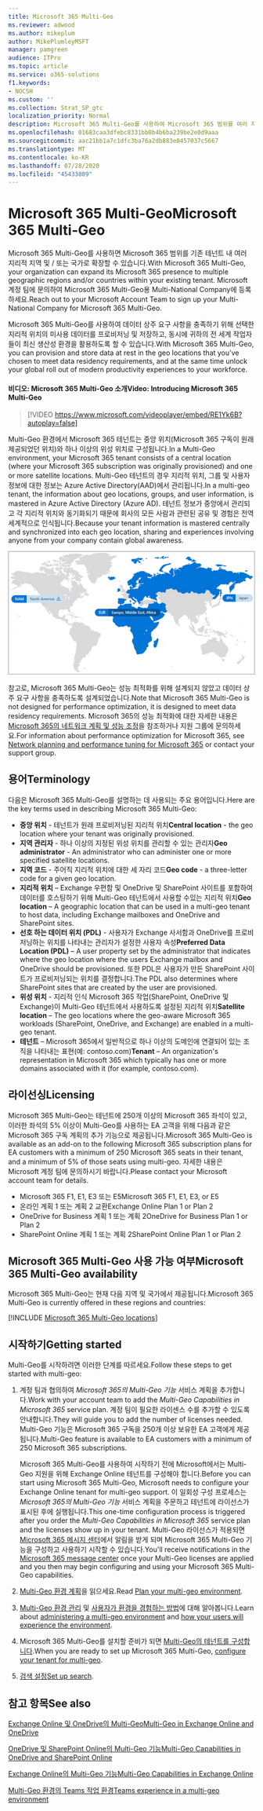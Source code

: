 ```yaml
---
title: Microsoft 365 Multi-Geo
ms.reviewer: adwood
ms.author: mikeplum
author: MikePlumleyMSFT
manager: pamgreen
audience: ITPro
ms.topic: article
ms.service: o365-solutions
f1.keywords:
- NOCSH
ms.custom: ''
ms.collection: Strat_SP_gtc
localization_priority: Normal
description: Microsoft 365 Multi-Geo를 사용하여 Microsoft 365 범위를 여러 지리적 지역으로 확장합니다.
ms.openlocfilehash: 01683caa3dfebc8331bb0b4b6ba239be2e0d9aaa
ms.sourcegitcommit: aac21bb1a7c1dfc3ba76a2db883e0457037c5667
ms.translationtype: MT
ms.contentlocale: ko-KR
ms.lasthandoff: 07/28/2020
ms.locfileid: "45433809"
---
```

# <a name="microsoft-365-multi-geo"></a><span data-ttu-id="6f16c-103">Microsoft 365 Multi-Geo</span><span class="sxs-lookup"><span data-stu-id="6f16c-103">Microsoft 365 Multi-Geo</span></span>

<span data-ttu-id="6f16c-104">Microsoft 365 Multi-Geo를 사용하면 Microsoft 365 범위를 기존 테넌트 내 여러 지리적 지역 및 / 또는 국가로 확장할 수 있습니다.</span><span class="sxs-lookup"><span data-stu-id="6f16c-104">With Microsoft 365 Multi-Geo, your organization can expand its Microsoft 365 presence to multiple geographic regions and/or countries within your existing tenant.</span></span> <span data-ttu-id="6f16c-105">Microsoft 계정 팀에 문의하여 Microsoft 365 Multi-Geo용 Multi-National Company에 등록하세요.</span><span class="sxs-lookup"><span data-stu-id="6f16c-105">Reach out to your Microsoft Account Team to sign up your Multi-National Company for Microsoft 365 Multi-Geo.</span></span>
  
<span data-ttu-id="6f16c-106">Microsoft 365 Multi-Geo를 사용하여 데이터 상주 요구 사항을 충족하기 위해 선택한 지리적 위치의 미사용 데이터를 프로비저닝 및 저장하고, 동시에 귀하의 전 세계 작업자들이 최신 생산성 환경을 활용하도록 할 수 있습니다.</span><span class="sxs-lookup"><span data-stu-id="6f16c-106">With Microsoft 365 Multi-Geo, you can provision and store data at rest in the geo locations that you've chosen to meet data residency requirements, and at the same time unlock your global roll out of modern productivity experiences to your workforce.</span></span>

#### <a name="video-introducing-microsoft-365-multi-geo"></a><span data-ttu-id="6f16c-107">비디오: Microsoft 365 Multi-Geo 소개</span><span class="sxs-lookup"><span data-stu-id="6f16c-107">Video: Introducing Microsoft 365 Multi-Geo</span></span>

> [!VIDEO https://www.microsoft.com/videoplayer/embed/RE1Yk6B?autoplay=false]

<span data-ttu-id="6f16c-108">Multi-Geo 환경에서 Microsoft 365 테넌트는 중앙 위치(Microsoft 365 구독이 원래 제공되었던 위치)와 하나 이상의 위성 위치로 구성됩니다.</span><span class="sxs-lookup"><span data-stu-id="6f16c-108">In a Multi-Geo environment, your Microsoft 365 tenant consists of a central location (where your Microsoft 365 subscription was originally provisioned) and one or more satellite locations.</span></span> <span data-ttu-id="6f16c-109">Multi-Geo 테넌트의 경우 지리적 위치, 그룹 및 사용자 정보에 대한 정보는 Azure Active Directory(AAD)에서 관리됩니다.</span><span class="sxs-lookup"><span data-stu-id="6f16c-109">In a multi-geo tenant, the information about geo locations, groups, and user information, is mastered in Azure Active Directory (Azure AD).</span></span> <span data-ttu-id="6f16c-110">테넌트 정보가 중앙에서 관리되고 각 지리적 위치와 동기화되기 때문에 회사의 모든 사람과 관련된 공유 및 경험은 전역 세계적으로 인식됩니다.</span><span class="sxs-lookup"><span data-stu-id="6f16c-110">Because your tenant information is mastered centrally and synchronized into each geo location, sharing and experiences involving anyone from your company contain global awareness.</span></span>

![SharePoint 관리 센터의 Multi-Geo 지도 스크린샷](media/multi-geo-world-map.png)

<span data-ttu-id="6f16c-112">참고로, Microsoft 365 Multi-Geo는 성능 최적화를 위해 설계되지 않았고 데이터 상주 요구 사항을 충족하도록 설계되었습니다.</span><span class="sxs-lookup"><span data-stu-id="6f16c-112">Note that Microsoft 365 Multi-Geo is not designed for performance optimization, it is designed to meet data residency requirements.</span></span> <span data-ttu-id="6f16c-113">Microsoft 365의 성능 최적화에 대한 자세한 내용은 [Microsoft 365의 네트워크 계획 및 성능 조정](https://support.office.com/article/e5f1228c-da3c-4654-bf16-d163daee8848)을 참조하거나 지원 그룹에 문의하세요.</span><span class="sxs-lookup"><span data-stu-id="6f16c-113">For information about performance optimization for Microsoft 365, see [Network planning and performance tuning for Microsoft 365](https://support.office.com/article/e5f1228c-da3c-4654-bf16-d163daee8848) or contact your support group.</span></span>

## <a name="terminology"></a><span data-ttu-id="6f16c-114">용어</span><span class="sxs-lookup"><span data-stu-id="6f16c-114">Terminology</span></span>

<span data-ttu-id="6f16c-115">다음은 Microsoft 365 Multi-Geo를 설명하는 데 사용되는 주요 용어입니다.</span><span class="sxs-lookup"><span data-stu-id="6f16c-115">Here are the key terms used in describing Microsoft 365 Multi-Geo:</span></span>

- <span data-ttu-id="6f16c-116">**중앙 위치** - 테넌트가 원래 프로비저닝된 지리적 위치</span><span class="sxs-lookup"><span data-stu-id="6f16c-116">**Central location** - the geo location where your tenant was originally provisioned.</span></span>
- <span data-ttu-id="6f16c-117">**지역 관리자** - 하나 이상의 지정된 위성 위치를 관리할 수 있는 관리자</span><span class="sxs-lookup"><span data-stu-id="6f16c-117">**Geo administrator** - An administrator who can administer one or more specified satellite locations.</span></span>
- <span data-ttu-id="6f16c-118">**지역 코드** - 주어직 지리적 위치에 대한 세 자리 코드</span><span class="sxs-lookup"><span data-stu-id="6f16c-118">**Geo code** - a three-letter code for a given geo location.</span></span>
- <span data-ttu-id="6f16c-119">**지리적 위치** – Exchange 우편함 및 OneDrive 및 SharePoint 사이트를 포함하여 데이터를 호스팅하기 위해 Multi-Geo 테넌트에서 사용할 수있는 지리적 위치</span><span class="sxs-lookup"><span data-stu-id="6f16c-119">**Geo location** – A geographic location that can be used in a multi-geo tenant to host data, including Exchange mailboxes and OneDrive and SharePoint sites.</span></span>
- <span data-ttu-id="6f16c-120">**선호 하는 데이터 위치 (PDL)** - 사용자가 Exchange 사서함과 OneDrive를 프로비저닝하는 위치를 나타내는 관리자가 설정한 사용자 속성</span><span class="sxs-lookup"><span data-stu-id="6f16c-120">**Preferred Data Location (PDL)** – A user property set by the administrator that indicates where the geo location where the users Exchange mailbox and OneDrive should be provisioned.</span></span> <span data-ttu-id="6f16c-121">또한 PDL은 사용자가 만든 SharePoint 사이트가 프로비저닝되는 위치를 결정합니다.</span><span class="sxs-lookup"><span data-stu-id="6f16c-121">The PDL also determines where SharePoint sites that are created by the user are provisioned.</span></span>
- <span data-ttu-id="6f16c-122">**위성 위치** - 지리적 인식 Microsoft 365 작업(SharePoint, OneDrive 및 Exchange)이 Multi-Geo 테넌트에서 사용하도록 설정된 지리적 위치</span><span class="sxs-lookup"><span data-stu-id="6f16c-122">**Satellite location** – The geo locations where the geo-aware Microsoft 365 workloads (SharePoint, OneDrive, and Exchange) are enabled in a multi-geo tenant.</span></span>
- <span data-ttu-id="6f16c-123">**테넌트** – Microsoft 365에서 일반적으로 하나 이상의 도메인에 연결되어 있는 조직을 나타내는 표현(예: contoso.com)</span><span class="sxs-lookup"><span data-stu-id="6f16c-123">**Tenant** – An organization's representation in Microsoft 365 which typically has one or more domains associated with it (for example, contoso.com).</span></span>

## <a name="licensing"></a><span data-ttu-id="6f16c-124">라이선싱</span><span class="sxs-lookup"><span data-stu-id="6f16c-124">Licensing</span></span>

<span data-ttu-id="6f16c-125">Microsoft 365 Multi-Geo는 테넌트에 250개 이상의 Microsoft 365 좌석이 있고, 이러한 좌석의 5% 이상이 Multi-Geo를 사용하는 EA 고객을 위해 다음과 같은 Microsoft 365 구독 계획의 추가 기능으로 제공됩니다.</span><span class="sxs-lookup"><span data-stu-id="6f16c-125">Microsoft 365 Multi-Geo is available as an add-on to the following Microsoft 365 subscription plans for EA customers with a minimum of 250 Microsoft 365 seats in their tenant, and a minimum of 5% of those seats using multi-geo.</span></span> <span data-ttu-id="6f16c-126">자세한 내용은 Microsoft 계정 팀에 문의하시기 바랍니다.</span><span class="sxs-lookup"><span data-stu-id="6f16c-126">Please contact your Microsoft account team for details.</span></span>

- <span data-ttu-id="6f16c-127">Microsoft 365 F1, E1, E3 또는 E5</span><span class="sxs-lookup"><span data-stu-id="6f16c-127">Microsoft 365 F1, E1, E3, or E5</span></span>
- <span data-ttu-id="6f16c-128">온라인 계획 1 또는 계획 2 교환</span><span class="sxs-lookup"><span data-stu-id="6f16c-128">Exchange Online Plan 1 or Plan 2</span></span>
- <span data-ttu-id="6f16c-129">OneDrive for Business 계획 1 또는 계획 2</span><span class="sxs-lookup"><span data-stu-id="6f16c-129">OneDrive for Business Plan 1 or Plan 2</span></span>
- <span data-ttu-id="6f16c-130">SharePoint Online 계획 1 또는 계획 2</span><span class="sxs-lookup"><span data-stu-id="6f16c-130">SharePoint Online Plan 1 or Plan 2</span></span>

## <a name="microsoft-365-multi-geo-availability"></a><span data-ttu-id="6f16c-131">Microsoft 365 Multi-Geo 사용 가능 여부</span><span class="sxs-lookup"><span data-stu-id="6f16c-131">Microsoft 365 Multi-Geo availability</span></span>

<span data-ttu-id="6f16c-132">Microsoft 365 Multi-Geo는 현재 다음 지역 및 국가에서 제공됩니다.</span><span class="sxs-lookup"><span data-stu-id="6f16c-132">Microsoft 365 Multi-Geo is currently offered in these regions and countries:</span></span>

[!INCLUDE [Microsoft 365 Multi-Geo locations](includes/office-365-multi-geo-locations.md)]

## <a name="getting-started"></a><span data-ttu-id="6f16c-133">시작하기</span><span class="sxs-lookup"><span data-stu-id="6f16c-133">Getting started</span></span>

<span data-ttu-id="6f16c-134">Multi-Geo를 시작하려면 이러한 단계를 따르세요.</span><span class="sxs-lookup"><span data-stu-id="6f16c-134">Follow these steps to get started with multi-geo:</span></span>

1. <span data-ttu-id="6f16c-135">계정 팀과 협의하여 _Microsoft 365의 Multi-Geo 기능_ 서비스 계획을 추가합니다.</span><span class="sxs-lookup"><span data-stu-id="6f16c-135">Work with your account team to add the _Multi-Geo Capabilities in Microsoft 365_ service plan.</span></span> <span data-ttu-id="6f16c-136">계정 팀이 필요한 라이센스 수를 추가할 수 있도록 안내합니다.</span><span class="sxs-lookup"><span data-stu-id="6f16c-136">They will guide you to add the number of licenses needed.</span></span> <span data-ttu-id="6f16c-137">Multi-Geo 기능은 Microsoft 365 구독을 250개 이상 보유한 EA 고객에게 제공됩니다.</span><span class="sxs-lookup"><span data-stu-id="6f16c-137">Multi-Geo feature is available to EA customers with a minimum of 250 Microsoft 365 subscriptions.</span></span>

   <span data-ttu-id="6f16c-138">Microsoft 365 Multi-Geo를 사용하여 시작하기 전에 Microsoft에서는 Multi-Geo 지원을 위해 Exchange Online 테넌트를 구성해야 합니다.</span><span class="sxs-lookup"><span data-stu-id="6f16c-138">Before you can start using Microsoft 365 Multi-Geo, Microsoft needs to configure your Exchange Online tenant for multi-geo support.</span></span> <span data-ttu-id="6f16c-139">이 일회성 구성 프로세스는 *Microsoft 365의 Multi-Geo 기능* 서비스 계획을 주문하고 테넌트에 라이선스가 표시된 후에 실행됩니다.</span><span class="sxs-lookup"><span data-stu-id="6f16c-139">This one-time configuration process is triggered after you order the *Multi-Geo Capabilities in Microsoft 365* service plan and the licenses show up in your tenant.</span></span> <span data-ttu-id="6f16c-140">Multi-Geo 라이선스가 적용되면 [Microsoft 365 메시지 센터](https://support.office.com/article/38FB3333-BFCC-4340-A37B-DEDA509C2093)에서 알림을 받게 되며 Microsoft 365 Multi-Geo 기능을 구성하고 사용하기 시작할 수 있습니다.</span><span class="sxs-lookup"><span data-stu-id="6f16c-140">You'll receive notifications in the [Microsoft 365 message center](https://support.office.com/article/38FB3333-BFCC-4340-A37B-DEDA509C2093) once your Multi-Geo licenses are applied and you then may begin configuring and using your Microsoft 365 Multi-Geo capabilities.</span></span>

2. <span data-ttu-id="6f16c-141">[Multi-Geo 환경 계획](plan-for-multi-geo.md)을 읽으세요.</span><span class="sxs-lookup"><span data-stu-id="6f16c-141">Read [Plan your multi-geo environment](plan-for-multi-geo.md).</span></span>

3. <span data-ttu-id="6f16c-142">[Multi-Geo 환경 관리](administering-a-multi-geo-environment.md) 및 [사용자가 환경을 경험하는 방법](multi-geo-user-experience.md)에 대해 알아봅니다.</span><span class="sxs-lookup"><span data-stu-id="6f16c-142">Learn about [administering a multi-geo environment](administering-a-multi-geo-environment.md) and [how your users will experience the environment](multi-geo-user-experience.md).</span></span>

4. <span data-ttu-id="6f16c-143">Microsoft 365 Multi-Geo를 설치할 준비가 되면 [Multi-Geo의 테넌트를 구성합니다](multi-geo-tenant-configuration.md).</span><span class="sxs-lookup"><span data-stu-id="6f16c-143">When you are ready to set up Microsoft 365 Multi-Geo, [configure your tenant for multi-geo](multi-geo-tenant-configuration.md).</span></span>

5. <span data-ttu-id="6f16c-144">[검색 설정](configure-search-for-multi-geo.md)</span><span class="sxs-lookup"><span data-stu-id="6f16c-144">[Set up search](configure-search-for-multi-geo.md).</span></span>

## <a name="see-also"></a><span data-ttu-id="6f16c-145">참고 항목</span><span class="sxs-lookup"><span data-stu-id="6f16c-145">See also</span></span>

[<span data-ttu-id="6f16c-146">Exchange Online 및 OneDrive의 Multi-Geo</span><span class="sxs-lookup"><span data-stu-id="6f16c-146">Multi-Geo in Exchange Online and OneDrive</span></span>](https://Aka.ms/GoMultiGeo)

[<span data-ttu-id="6f16c-147">OneDrive 및 SharePoint Online의 Multi-Geo 기능</span><span class="sxs-lookup"><span data-stu-id="6f16c-147">Multi-Geo Capabilities in OneDrive and SharePoint Online</span></span>](https://docs.microsoft.com/office365/enterprise/multi-geo-capabilities-in-onedrive-and-sharepoint-online-in-office-365)

[<span data-ttu-id="6f16c-148">Exchange Online의 Multi-Geo 기능</span><span class="sxs-lookup"><span data-stu-id="6f16c-148">Multi-Geo Capabilities in Exchange Online</span></span>](https://docs.microsoft.com/office365/enterprise/multi-geo-capabilities-in-exchange-online)

[<span data-ttu-id="6f16c-149">Multi-Geo 환경의 Teams 작업 환경</span><span class="sxs-lookup"><span data-stu-id="6f16c-149">Teams experience in a multi-geo environment</span></span>](https://docs.microsoft.com/microsoftteams/teams-experience-o365odb-spo-multi-geo)
